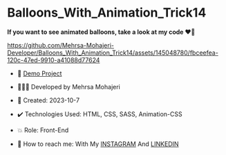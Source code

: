# Balloons_With_Animation_Trick14

**If you want to see animated balloons, take a look at my code ♥️🎈**

https://github.com/Mehrsa-Mohajeri-Developer/Balloons_With_Animation_Trick14/assets/145048780/fbceefea-120c-47ed-9910-a41088d77624

- 🔗 [Demo Project](https://mehrsa-mohajeri-developer.github.io/Balloons_With_Animation_Trick14/)
  
- 👩🏻‍💻 Developed by Mehrsa Mohajeri

- 📆 Created: 2023-10-7

- ✔️ Technologies Used: HTML, CSS, SASS, Animation-CSS

- 💥 Role: Front-End

- 📲 How to reach me: With My [INSTAGRAM](https://www.instagram.com/mehrsa_mohajeri_developer) And [LINKEDIN](https://www.linkedin.com/in/mehrsa-mohajeri-developer)
